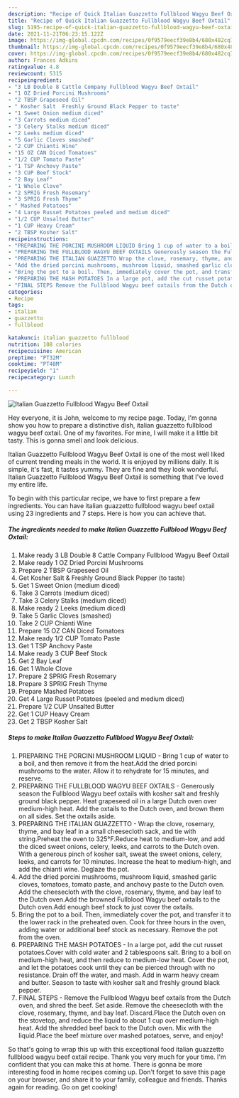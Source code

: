 ```yaml
---
description: "Recipe of Quick Italian Guazzetto Fullblood Wagyu Beef Oxtail"
title: "Recipe of Quick Italian Guazzetto Fullblood Wagyu Beef Oxtail"
slug: 5195-recipe-of-quick-italian-guazzetto-fullblood-wagyu-beef-oxtail
date: 2021-11-21T06:23:15.122Z
image: https://img-global.cpcdn.com/recipes/0f9579eecf39e8b4/680x482cq70/italian-guazzetto-fullblood-wagyu-beef-oxtail-recipe-main-photo.jpg
thumbnail: https://img-global.cpcdn.com/recipes/0f9579eecf39e8b4/680x482cq70/italian-guazzetto-fullblood-wagyu-beef-oxtail-recipe-main-photo.jpg
cover: https://img-global.cpcdn.com/recipes/0f9579eecf39e8b4/680x482cq70/italian-guazzetto-fullblood-wagyu-beef-oxtail-recipe-main-photo.jpg
author: Frances Adkins
ratingvalue: 4.8
reviewcount: 5315
recipeingredient:
- "3 LB Double 8 Cattle Company Fullblood Wagyu Beef Oxtail"
- "1 OZ Dried Porcini Mushrooms"
- "2 TBSP Grapeseed Oil"
- " Kosher Salt  Freshly Ground Black Pepper to taste"
- "1 Sweet Onion medium diced"
- "3 Carrots medium diced"
- "3 Celery Stalks medium diced"
- "2 Leeks medium diced"
- "5 Garlic Cloves smashed"
- "2 CUP Chianti Wine"
- "15 OZ CAN Diced Tomatoes"
- "1/2 CUP Tomato Paste"
- "1 TSP Anchovy Paste"
- "3 CUP Beef Stock"
- "2 Bay Leaf"
- "1 Whole Clove"
- "2 SPRIG Fresh Rosemary"
- "3 SPRIG Fresh Thyme"
- " Mashed Potatoes"
- "4 Large Russet Potatoes peeled and medium diced"
- "1/2 CUP Unsalted Butter"
- "1 CUP Heavy Cream"
- "2 TBSP Kosher Salt"
recipeinstructions:
- "PREPARING THE PORCINI MUSHROOM LIQUID Bring 1 cup of water to a boil, and then remove it from the heat.Add the dried porcini mushrooms to the water. Allow it to rehydrate for 15 minutes, and reserve."
- "PREPARING THE FULLBLOOD WAGYU BEEF OXTAILS Generously season the Fullblood Wagyu beef oxtails with kosher salt and freshly ground black pepper. Heat grapeseed oil in a large Dutch oven over medium-high heat. Add the oxtails to the Dutch oven, and brown them on all sides. Set the oxtails aside."
- "PREPARING THE ITALIAN GUAZZETTO Wrap the clove, rosemary, thyme, and bay leaf in a small cheesecloth sack, and tie with string.Preheat the oven to 325°F.Reduce heat to medium-low, and add the diced sweet onions, celery, leeks, and carrots to the Dutch oven. With a generous pinch of kosher salt, sweat the sweet onions, celery, leeks, and carrots for 10 minutes. Increase the heat to medium-high, and add the chianti wine. Deglaze the pot."
- "Add the dried porcini mushrooms, mushroom liquid, smashed garlic cloves, tomatoes, tomato paste, and anchovy paste to the Dutch oven. Add the cheesecloth with the clove, rosemary, thyme, and bay leaf to the Dutch oven.Add the browned Fullblood Wagyu beef oxtails to the Dutch oven.Add enough beef stock to just cover the oxtails."
- "Bring the pot to a boil. Then, immediately cover the pot, and transfer it to the lower rack in the preheated oven. Cook for three hours in the oven, adding water or additional beef stock as necessary. Remove the pot from the oven."
- "PREPARING THE MASH POTATOES In a large pot, add the cut russet potatoes.Cover with cold water and 2 tablespoons salt. Bring to a boil on medium-high heat, and then reduce to medium-low heat. Cover the pot, and let the potatoes cook until they can be pierced through with no resistance. Drain off the water, and mash. Add in warm heavy cream and butter. Season to taste with kosher salt and freshly ground black pepper."
- "FINAL STEPS Remove the Fullblood Wagyu beef oxtails from the Dutch oven, and shred the beef. Set aside. Remove the cheesecloth with the clove, rosemary, thyme, and bay leaf. Discard.Place the Dutch oven on the stovetop, and reduce the liquid to about 1 cup over medium-high heat. Add the shredded beef back to the Dutch oven. Mix with the liquid.Place the beef mixture over mashed potatoes, serve, and enjoy!"
categories:
- Recipe
tags:
- italian
- guazzetto
- fullblood

katakunci: italian guazzetto fullblood 
nutrition: 108 calories
recipecuisine: American
preptime: "PT32M"
cooktime: "PT48M"
recipeyield: "1"
recipecategory: Lunch

---
```



![Italian Guazzetto Fullblood Wagyu Beef Oxtail](https://img-global.cpcdn.com/recipes/0f9579eecf39e8b4/680x482cq70/italian-guazzetto-fullblood-wagyu-beef-oxtail-recipe-main-photo.jpg)

Hey everyone, it is John, welcome to my recipe page. Today, I'm gonna show you how to prepare a distinctive dish, italian guazzetto fullblood wagyu beef oxtail. One of my favorites. For mine, I will make it a little bit tasty. This is gonna smell and look delicious.



Italian Guazzetto Fullblood Wagyu Beef Oxtail is one of the most well liked of current trending meals in the world. It is enjoyed by millions daily. It is simple, it's fast, it tastes yummy. They are fine and they look wonderful. Italian Guazzetto Fullblood Wagyu Beef Oxtail is something that I've loved my entire life.


To begin with this particular recipe, we have to first prepare a few ingredients. You can have italian guazzetto fullblood wagyu beef oxtail using 23 ingredients and 7 steps. Here is how you can achieve that.

<!--inarticleads1-->

##### The ingredients needed to make Italian Guazzetto Fullblood Wagyu Beef Oxtail:

1. Make ready 3 LB Double 8 Cattle Company Fullblood Wagyu Beef Oxtail
1. Make ready 1 OZ Dried Porcini Mushrooms
1. Prepare 2 TBSP Grapeseed Oil
1. Get  Kosher Salt &amp; Freshly Ground Black Pepper (to taste)
1. Get 1 Sweet Onion (medium diced)
1. Take 3 Carrots (medium diced)
1. Take 3 Celery Stalks (medium diced)
1. Make ready 2 Leeks (medium diced)
1. Take 5 Garlic Cloves (smashed)
1. Take 2 CUP Chianti Wine
1. Prepare 15 OZ CAN Diced Tomatoes
1. Make ready 1/2 CUP Tomato Paste
1. Get 1 TSP Anchovy Paste
1. Make ready 3 CUP Beef Stock
1. Get 2 Bay Leaf
1. Get 1 Whole Clove
1. Prepare 2 SPRIG Fresh Rosemary
1. Prepare 3 SPRIG Fresh Thyme
1. Prepare  Mashed Potatoes
1. Get 4 Large Russet Potatoes (peeled and medium diced)
1. Prepare 1/2 CUP Unsalted Butter
1. Get 1 CUP Heavy Cream
1. Get 2 TBSP Kosher Salt




<!--inarticleads2-->

##### Steps to make Italian Guazzetto Fullblood Wagyu Beef Oxtail:

1. PREPARING THE PORCINI MUSHROOM LIQUID - Bring 1 cup of water to a boil, and then remove it from the heat.Add the dried porcini mushrooms to the water. Allow it to rehydrate for 15 minutes, and reserve.
1. PREPARING THE FULLBLOOD WAGYU BEEF OXTAILS - Generously season the Fullblood Wagyu beef oxtails with kosher salt and freshly ground black pepper. Heat grapeseed oil in a large Dutch oven over medium-high heat. Add the oxtails to the Dutch oven, and brown them on all sides. Set the oxtails aside.
1. PREPARING THE ITALIAN GUAZZETTO - Wrap the clove, rosemary, thyme, and bay leaf in a small cheesecloth sack, and tie with string.Preheat the oven to 325°F.Reduce heat to medium-low, and add the diced sweet onions, celery, leeks, and carrots to the Dutch oven. With a generous pinch of kosher salt, sweat the sweet onions, celery, leeks, and carrots for 10 minutes. Increase the heat to medium-high, and add the chianti wine. Deglaze the pot.
1. Add the dried porcini mushrooms, mushroom liquid, smashed garlic cloves, tomatoes, tomato paste, and anchovy paste to the Dutch oven. Add the cheesecloth with the clove, rosemary, thyme, and bay leaf to the Dutch oven.Add the browned Fullblood Wagyu beef oxtails to the Dutch oven.Add enough beef stock to just cover the oxtails.
1. Bring the pot to a boil. Then, immediately cover the pot, and transfer it to the lower rack in the preheated oven. Cook for three hours in the oven, adding water or additional beef stock as necessary. Remove the pot from the oven.
1. PREPARING THE MASH POTATOES - In a large pot, add the cut russet potatoes.Cover with cold water and 2 tablespoons salt. Bring to a boil on medium-high heat, and then reduce to medium-low heat. Cover the pot, and let the potatoes cook until they can be pierced through with no resistance. Drain off the water, and mash. Add in warm heavy cream and butter. Season to taste with kosher salt and freshly ground black pepper.
1. FINAL STEPS - Remove the Fullblood Wagyu beef oxtails from the Dutch oven, and shred the beef. Set aside. Remove the cheesecloth with the clove, rosemary, thyme, and bay leaf. Discard.Place the Dutch oven on the stovetop, and reduce the liquid to about 1 cup over medium-high heat. Add the shredded beef back to the Dutch oven. Mix with the liquid.Place the beef mixture over mashed potatoes, serve, and enjoy!




So that's going to wrap this up with this exceptional food italian guazzetto fullblood wagyu beef oxtail recipe. Thank you very much for your time. I'm confident that you can make this at home. There is gonna be more interesting food in home recipes coming up. Don't forget to save this page on your browser, and share it to your family, colleague and friends. Thanks again for reading. Go on get cooking!
